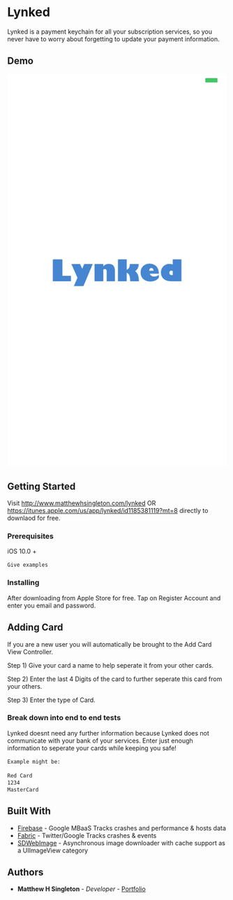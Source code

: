 # Lynked

Lynked is a payment keychain for all your subscription services, so you never have to worry about forgetting to update your payment information.

## Demo

![Lynked Walkthrough](https://github.com/mattmega4/Lynked/blob/VersionTwo/Lynked.gif "Lynked Walkthrough")



## Getting Started

Visit http://www.matthewhsingleton.com/lynked OR https://itunes.apple.com/us/app/lynked/id1185381119?mt=8 directly to downlaod for free.

### Prerequisites

iOS 10.0 +

```
Give examples
```

### Installing

After downloading from Apple Store for free. Tap on Register Account and enter you email and password.


## Adding Card

If you are a new user you will automatically be brought to the Add Card View Controller. 

Step 1) Give your card a name to help seperate it from your other cards.

Step 2) Enter the last 4 Digits of the card to further seperate this card from your others.

Step 3) Enter the type of Card.

### Break down into end to end tests

Lynked doesnt need any further information because Lynked does not communicate with your bank of your services. Enter just enough information to seperate your cards while keeping you safe!

```
Example might be: 

Red Card
1234
MasterCard
```





## Built With

* [Firebase](https://firebase.google.com) - Google MBaaS Tracks crashes and performance & hosts data
* [Fabric](https://fabric.io) - Twitter/Google Tracks crashes & events 
* [SDWebImage](https://github.com/rs/SDWebImage) - Asynchronous image downloader with cache support as a UIImageView category


## Authors

* **Matthew H Singleton** - *Developer* - [Portfolio](www.matthewhsingleton.com)



